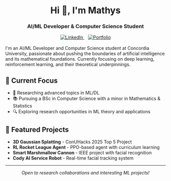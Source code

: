 <h1 align="center">Hi 👋, I'm Mathys</h1>
<h3 align="center">AI/ML Developer & Computer Science Student</h3>

<div align="center">
  <a href="https://linkedin.com/in/mathysloiselle" target="_blank">
    <img src="https://img.shields.io/badge/-LINKEDIN-blue?style=for-the-badge" alt="LinkedIn">
  </a>
  &nbsp;&nbsp;
  <a href="https://mathysloiselle.work" target="_blank">
    <img src="https://img.shields.io/badge/-PORTFOLIO-2563eb?style=for-the-badge&logoColor=white" alt="Portfolio">
  </a>
</div>
    
<br/>
I'm an AI/ML Developer and Computer Science student at Concordia University, passionate about pushing the boundaries of artificial intelligence and its mathematical foundations. Currently focusing on deep learning, reinforcement learning, and their theoretical underpinnings.

## 🎯 Current Focus

- 🧠 Researching advanced topics in ML/DL
- 📚 Pursuing a BSc in Computer Science with a minor in Mathematics & Statistics
- 🔍 Exploring research opportunities in ML theory and applications

## 🚀 Featured Projects

- **3D Gaussian Splatting** - ConUHacks 2025 Top 5 Project
- **RL Rocket League Agent** - PPO-based agent with curriculum learning
- **Smart Marshmallow Cannon** - IEEE project with facial recognition
- **Cody AI Service Robot** - Real-time facial tracking system

---

<div align="center">
    <i>Open to research collaborations and interesting ML projects!</i>
</div>
